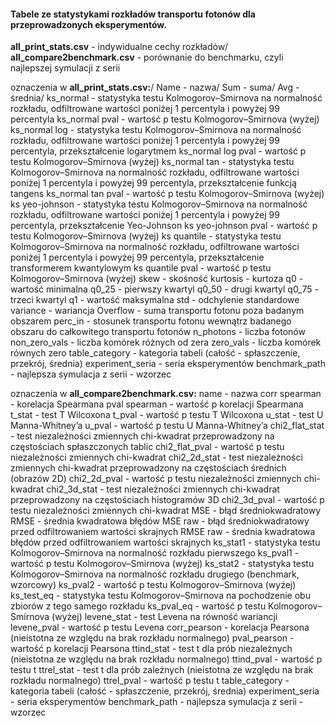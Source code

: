 #### Tabele ze statystykami rozkładów transportu fotonów dla przeprowadzonych eksperymentów.
**all_print_stats.csv** - indywidualne cechy rozkładów/
**all_compare2benchmark.csv** - porównanie do benchmarku, czyli najlepszej symulacji z serii


oznaczenia w **all_print_stats.csv:**/
Name - nazwa/
Sum - suma/
Avg - średnia/
ks_normal - statystyka testu Kolmogorov–Smirnova na normalność rozkładu, odfiltrowane wartości poniżej 1 percentyla i powyżej 99 percentyla
ks_normal pval - wartość p testu Kolmogorov–Smirnova (wyżej)
ks_normal log - statystyka testu Kolmogorov–Smirnova na normalność rozkładu, odfiltrowane wartości poniżej 1 percentyla i powyżej 99 percentyla, przekształcenie logarytmem
ks_normal log pval - wartość p testu Kolmogorov–Smirnova (wyżej)
ks_normal tan - statystyka testu Kolmogorov–Smirnova na normalność rozkładu, odfiltrowane wartości poniżej 1 percentyla i powyżej 99 percentyla, przekształcenie funkcją tangens
ks_normal tan pval - wartość p testu Kolmogorov–Smirnova (wyżej)
ks yeo-johnson - statystyka testu Kolmogorov–Smirnova na normalność rozkładu, odfiltrowane wartości poniżej 1 percentyla i powyżej 99 percentyla, przekształcenie Yeo-Johnson
ks yeo-johnson pval - wartość p testu Kolmogorov–Smirnova (wyżej)
ks quantile - statystyka testu Kolmogorov–Smirnova na normalność rozkładu, odfiltrowane wartości poniżej 1 percentyla i powyżej 99 percentyla, przekształcenie transformerem kwantylowym
ks quantile pval - wartość p testu Kolmogorov–Smirnova (wyżej)
skew - skośność
kurtosis - kurtoza
q0 - wartość minimalna
q0_25 - pierwszy kwartyl
q0_50 - drugi kwartyl
q0_75 - trzeci kwartyl
q1 - wartość maksymalna
std - odchylenie standardowe
variance - wariancja
Overflow - suma transportu fotonu poza badanym obszarem
perc_in - stosunek transportu fotonu wewnątrz badanego obszaru do całkowitego transportu fotonów
n_photons - liczba fotonów
non_zero_vals - liczba komórek różnych od zera
zero_vals - liczba komórek równych zero
table_category - kategoria tabeli (całość - spłaszczenie, przekrój, średnia)
experiment_seria - seria eksperymentów
benchmark_path - najlepsza symulacja z serii - wzorzec


oznaczenia w **all_compare2benchmark.csv:**
name - nazwa
corr spearman - korelacja Spearmana
pval spearman - wartość p korelacji Spearmana
t_stat - test T Wilcoxona
t_pval - wartość p testu T Wilcoxona
u_stat - test U Manna-Whitney’a
u_pval - wartość p testu U Manna-Whitney’a
chi2_flat_stat - test niezależności zmiennych chi-kwadrat przeprowadzony na częstościach spłaszczonych tablic
chi2_flat_pval - wartość p testu niezależności zmiennych chi-kwadrat
chi2_2d_stat - test niezależności zmiennych chi-kwadrat przeprowadzony na częstościach średnich (obrazów 2D)
chi2_2d_pval - wartość p testu niezależności zmiennych chi-kwadrat
chi2_3d_stat - test niezależności zmiennych chi-kwadrat przeprowadzony na częstościach histogramów 3D
chi2_3d_pval - wartość p testu niezależności zmiennych chi-kwadrat
MSE - błąd średniokwadratowy
RMSE - średnia kwadratowa błędów
MSE raw - błąd średniokwadratowy przed odfiltrowaniem wartości skrajnych
RMSE raw - średnia kwadratowa błędów przed odfiltrowaniem wartości skrajnych
ks_stat1 - statystyka testu Kolmogorov–Smirnova na normalność rozkładu pierwszego
ks_pval1 - wartość p testu Kolmogorov–Smirnova (wyżej)
ks_stat2 - statystyka testu Kolmogorov–Smirnova na normalność rozkładu drugiego (benchmark, wzorcowy)
ks_pval2 - wartość p testu Kolmogorov–Smirnova (wyżej)
ks_test_eq - statystyka testu Kolmogorov–Smirnova na pochodzenie obu zbiorów z tego samego rozkładu
ks_pval_eq - wartość p testu Kolmogorov–Smirnova (wyżej)
levene_stat - test Levena na równość wariancji
levene_pval - wartość p testu Levena
corr_pearson - korelacja Pearsona (nieistotna ze względu na brak rozkładu normalnego)
pval_pearson - wartość p korelacji Pearsona
ttind_stat - test t dla prób niezależnych (nieistotna ze względu na brak rozkładu normalnego)
ttind_pval - wartość p testu t
ttrel_stat - test t dla prób zależnych (nieistotna ze względu na brak rozkładu normalnego)
ttrel_pval - wartość p testu t
table_category - kategoria tabeli (całość - spłaszczenie, przekrój, średnia)
experiment_seria - seria eksperymentów
benchmark_path - najlepsza symulacja z serii - wzorzec
